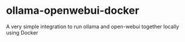 # ollama-openwebui-docker
A very simple integration to run ollama and open-webui together locally using Docker
